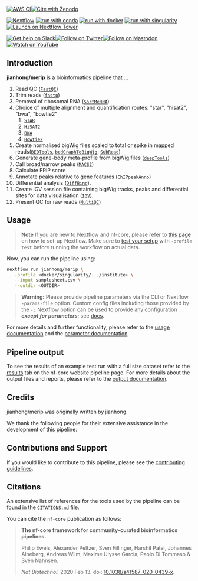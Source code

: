 <!-- # ![jianhong/merip](docs/images/jianhong-merip_logo_light.png#gh-light-mode-only) ![jianhong/merip](docs/images/jianhong-merip_logo_dark.png#gh-dark-mode-only)-->

[![AWS CI](https://img.shields.io/badge/CI%20tests-full%20size-FF9900?labelColor=000000&logo=Amazon%20AWS)](https://nf-co.re/merip/results)[![Cite with Zenodo](http://img.shields.io/badge/DOI-10.5281/zenodo.XXXXXXX-1073c8?labelColor=000000)](https://doi.org/10.5281/zenodo.XXXXXXX)

[![Nextflow](https://img.shields.io/badge/nextflow%20DSL2-%E2%89%A523.04.0-23aa62.svg)](https://www.nextflow.io/)
[![run with conda](http://img.shields.io/badge/run%20with-conda-3EB049?labelColor=000000&logo=anaconda)](https://docs.conda.io/en/latest/)
[![run with docker](https://img.shields.io/badge/run%20with-docker-0db7ed?labelColor=000000&logo=docker)](https://www.docker.com/)
[![run with singularity](https://img.shields.io/badge/run%20with-singularity-1d355c.svg?labelColor=000000)](https://sylabs.io/docs/)
[![Launch on Nextflow Tower](https://img.shields.io/badge/Launch%20%F0%9F%9A%80-Nextflow%20Tower-%234256e7)](https://tower.nf/launch?pipeline=https://github.com/jianhong/merip)

[![Get help on Slack](http://img.shields.io/badge/slack-nf--core%20%23merip-4A154B?labelColor=000000&logo=slack)](https://nfcore.slack.com/channels/merip)[![Follow on Twitter](http://img.shields.io/badge/twitter-%40nf__core-1DA1F2?labelColor=000000&logo=twitter)](https://twitter.com/nf_core)[![Follow on Mastodon](https://img.shields.io/badge/mastodon-nf__core-6364ff?labelColor=FFFFFF&logo=mastodon)](https://mstdn.science/@nf_core)[![Watch on YouTube](http://img.shields.io/badge/youtube-nf--core-FF0000?labelColor=000000&logo=youtube)](https://www.youtube.com/c/nf-core)

## Introduction

**jianhong/merip** is a bioinformatics pipeline that ...

<!-- TODO nf-core:
   Complete this sentence with a 2-3 sentence summary of what types of data the pipeline ingests, a brief overview of the
   major pipeline sections and the types of output it produces. You're giving an overview to someone new
   to nf-core here, in 15-20 seconds. For an example, see https://github.com/nf-core/rnaseq/blob/master/README.md#introduction
-->

<!-- TODO nf-core: Include a figure that guides the user through the major workflow steps. Many nf-core
     workflows use the "tube map" design for that. See https://nf-co.re/docs/contributing/design_guidelines#examples for examples.   -->
<!-- TODO nf-core: Fill in short bullet-pointed list of the default steps in the pipeline -->

1. Read QC ([`FastQC`](https://www.bioinformatics.babraham.ac.uk/projects/fastqc/))
2. Trim reads ([`fastp`](https://github.com/OpenGene/fastp))
3. Removal of ribosomal RNA ([`SortMeRNA`](https://github.com/biocore/sortmerna))
4. Choice of multiple alignment and quantification routes: "star", "hisat2", "bwa", "bowtie2"
   1. [`STAR`](https://github.com/alexdobin/STAR)
   2. [`HiSAT2`](https://ccb.jhu.edu/software/hisat2/index.shtml)
   3. [`BWA`](https://sourceforge.net/projects/bio-bwa/files/)
   4. [`Bowtie2`](http://bowtie-bio.sourceforge.net/bowtie2/index.shtml)
5. Create normalised bigWig files scaled to total or spike in mapped reads([`BEDTools`](https://github.com/arq5x/bedtools2/), [`bedGraphToBigWig`](http://hgdownload.soe.ucsc.edu/admin/exe/), [`SubRead`](https://subread.sourceforge.net/))
6. Generate gene-body meta-profile from bigWig files ([`deepTools`](https://deeptools.readthedocs.io/en/develop/content/tools/plotProfile.html))
7. Call broad/narrow peaks ([`MACS2`](https://github.com/macs3-project/MACS))
8. Calculate FRiP score
9. Annotate peaks relative to gene features ([`ChIPpeakAnno`](https://bioconductor.org/packages/release/bioc/html/ChIPpeakAnno.html))
10. Differential analysis ([`DiffBind`](https://bioconductor.org/packages/release/bioc/html/DiffBind.html)).
11. Create IGV session file containing bigWig tracks, peaks and differential sites for data visualisation ([`IGV`](https://software.broadinstitute.org/software/igv/)).
12. Present QC for raw reads ([`MultiQC`](http://multiqc.info/))

## Usage

> **Note**
> If you are new to Nextflow and nf-core, please refer to [this page](https://nf-co.re/docs/usage/installation) on how
> to set-up Nextflow. Make sure to [test your setup](https://nf-co.re/docs/usage/introduction#how-to-run-a-pipeline)
> with `-profile test` before running the workflow on actual data.

<!-- TODO nf-core: Describe the minimum required steps to execute the pipeline, e.g. how to prepare samplesheets.
     Explain what rows and columns represent. For instance (please edit as appropriate):

First, prepare a samplesheet with your input data that looks as follows:

`samplesheet.csv`:

```csv
sample,fastq_1,fastq_2
CONTROL_REP1,AEG588A1_S1_L002_R1_001.fastq.gz,AEG588A1_S1_L002_R2_001.fastq.gz
```

Each row represents a fastq file (single-end) or a pair of fastq files (paired end).

-->

Now, you can run the pipeline using:

<!-- TODO nf-core: update the following command to include all required parameters for a minimal example -->

```bash
nextflow run jianhong/merip \
   -profile <docker/singularity/.../institute> \
   --input samplesheet.csv \
   --outdir <OUTDIR>
```

> **Warning:**
> Please provide pipeline parameters via the CLI or Nextflow `-params-file` option. Custom config files including those
> provided by the `-c` Nextflow option can be used to provide any configuration _**except for parameters**_;
> see [docs](https://nf-co.re/usage/configuration#custom-configuration-files).

For more details and further functionality, please refer to the [usage documentation](https://nf-co.re/merip/usage) and the [parameter documentation](https://nf-co.re/merip/parameters).

## Pipeline output

To see the results of an example test run with a full size dataset refer to the [results](https://nf-co.re/merip/results) tab on the nf-core website pipeline page.
For more details about the output files and reports, please refer to the
[output documentation](https://nf-co.re/merip/output).

## Credits

jianhong/merip was originally written by jianhong.

We thank the following people for their extensive assistance in the development of this pipeline:

<!-- TODO nf-core: If applicable, make list of people who have also contributed -->

## Contributions and Support

If you would like to contribute to this pipeline, please see the [contributing guidelines](.github/CONTRIBUTING.md).

## Citations

<!-- TODO nf-core: Add citation for pipeline after first release. Uncomment lines below and update Zenodo doi and badge at the top of this file. -->
<!-- If you use  jianhong/merip for your analysis, please cite it using the following doi: [10.5281/zenodo.XXXXXX](https://doi.org/10.5281/zenodo.XXXXXX) -->

<!-- TODO nf-core: Add bibliography of tools and data used in your pipeline -->

An extensive list of references for the tools used by the pipeline can be found in the [`CITATIONS.md`](CITATIONS.md) file.

You can cite the `nf-core` publication as follows:

> **The nf-core framework for community-curated bioinformatics pipelines.**
>
> Philip Ewels, Alexander Peltzer, Sven Fillinger, Harshil Patel, Johannes Alneberg, Andreas Wilm, Maxime Ulysse Garcia, Paolo Di Tommaso & Sven Nahnsen.
>
> _Nat Biotechnol._ 2020 Feb 13. doi: [10.1038/s41587-020-0439-x](https://dx.doi.org/10.1038/s41587-020-0439-x).
